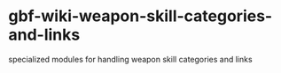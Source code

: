 # gbf-wiki-weapon-skill-categories-and-links
specialized modules for handling weapon skill categories and links
